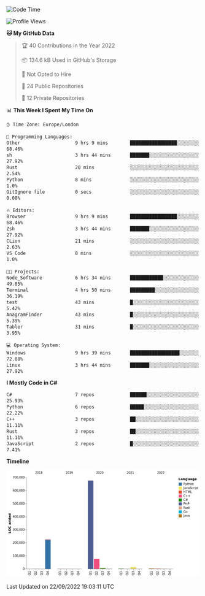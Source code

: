 <!--START_SECTION:waka-->
![Code Time](http://img.shields.io/badge/Code%20Time-245%20hrs%2014%20mins-blue)

![Profile Views](http://img.shields.io/badge/Profile%20Views-12-blue)

**🐱 My GitHub Data** 

> 🏆 40 Contributions in the Year 2022
 > 
> 📦 134.6 kB Used in GitHub's Storage 
 > 
> 🚫 Not Opted to Hire
 > 
> 📜 24 Public Repositories 
 > 
> 🔑 12 Private Repositories  
 > 
📊 **This Week I Spent My Time On** 

```text
⌚︎ Time Zone: Europe/London

💬 Programming Languages: 
Other                    9 hrs 9 mins        █████████████████░░░░░░░░   68.46% 
sh                       3 hrs 44 mins       ███████░░░░░░░░░░░░░░░░░░   27.92% 
Rust                     20 mins             ░░░░░░░░░░░░░░░░░░░░░░░░░   2.54% 
Python                   8 mins              ░░░░░░░░░░░░░░░░░░░░░░░░░   1.0% 
GitIgnore file           0 secs              ░░░░░░░░░░░░░░░░░░░░░░░░░   0.08%

🔥 Editors: 
Browser                  9 hrs 9 mins        █████████████████░░░░░░░░   68.46% 
Zsh                      3 hrs 44 mins       ███████░░░░░░░░░░░░░░░░░░   27.92% 
CLion                    21 mins             ░░░░░░░░░░░░░░░░░░░░░░░░░   2.63% 
VS Code                  8 mins              ░░░░░░░░░░░░░░░░░░░░░░░░░   1.0%

🐱‍💻 Projects: 
Node_Software            6 hrs 34 mins       ████████████░░░░░░░░░░░░░   49.05% 
Terminal                 4 hrs 50 mins       █████████░░░░░░░░░░░░░░░░   36.19% 
test                     43 mins             █░░░░░░░░░░░░░░░░░░░░░░░░   5.42% 
AnagramFinder            43 mins             █░░░░░░░░░░░░░░░░░░░░░░░░   5.39% 
Tabler                   31 mins             █░░░░░░░░░░░░░░░░░░░░░░░░   3.95%

💻 Operating System: 
Windows                  9 hrs 39 mins       ██████████████████░░░░░░░   72.08% 
Linux                    3 hrs 44 mins       ███████░░░░░░░░░░░░░░░░░░   27.92%

```

**I Mostly Code in C#** 

```text
C#                       7 repos             ██████░░░░░░░░░░░░░░░░░░░   25.93% 
Python                   6 repos             █████░░░░░░░░░░░░░░░░░░░░   22.22% 
C++                      3 repos             ██░░░░░░░░░░░░░░░░░░░░░░░   11.11% 
Rust                     3 repos             ██░░░░░░░░░░░░░░░░░░░░░░░   11.11% 
JavaScript               2 repos             █░░░░░░░░░░░░░░░░░░░░░░░░   7.41%

```


**Timeline**

![Chart not found](https://raw.githubusercontent.com/Jirubizu/Jirubizu/master/charts/bar_graph.png) 


 Last Updated on 22/09/2022 19:03:11 UTC
<!--END_SECTION:waka-->